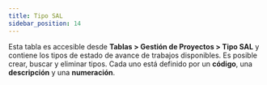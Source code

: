 ```yaml
---
title: Tipo SAL
sidebar_position: 14
---
```


Esta tabla es accesible desde **Tablas > Gestión de Proyectos > Tipo SAL** y contiene los tipos de estado de avance de trabajos disponibles. Es posible crear, buscar y eliminar tipos. Cada uno está definido por un **código**, una **descripción** y una **numeración**.